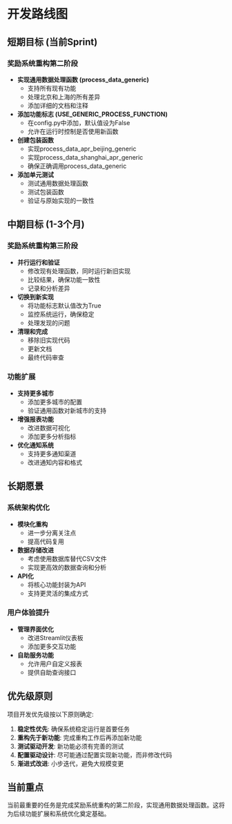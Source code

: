 # 开发路线图

## 短期目标 (当前Sprint)

### 奖励系统重构第二阶段
- **实现通用数据处理函数 (process_data_generic)**
  - 支持所有现有功能
  - 处理北京和上海的所有差异
  - 添加详细的文档和注释
- **添加功能标志 (USE_GENERIC_PROCESS_FUNCTION)**
  - 在config.py中添加，默认值设为False
  - 允许在运行时控制是否使用新函数
- **创建包装函数**
  - 实现process_data_apr_beijing_generic
  - 实现process_data_shanghai_apr_generic
  - 确保正确调用process_data_generic
- **添加单元测试**
  - 测试通用数据处理函数
  - 测试包装函数
  - 验证与原始实现的一致性

## 中期目标 (1-3个月)

### 奖励系统重构第三阶段
- **并行运行和验证**
  - 修改现有处理函数，同时运行新旧实现
  - 比较结果，确保功能一致性
  - 记录和分析差异
- **切换到新实现**
  - 将功能标志默认值改为True
  - 监控系统运行，确保稳定
  - 处理发现的问题
- **清理和完成**
  - 移除旧实现代码
  - 更新文档
  - 最终代码审查

### 功能扩展
- **支持更多城市**
  - 添加更多城市的配置
  - 验证通用函数对新城市的支持
- **增强报表功能**
  - 改进数据可视化
  - 添加更多分析指标
- **优化通知系统**
  - 支持更多通知渠道
  - 改进通知内容和格式

## 长期愿景

### 系统架构优化
- **模块化重构**
  - 进一步分离关注点
  - 提高代码复用
- **数据存储改进**
  - 考虑使用数据库替代CSV文件
  - 实现更高效的数据查询和分析
- **API化**
  - 将核心功能封装为API
  - 支持更灵活的集成方式

### 用户体验提升
- **管理界面优化**
  - 改进Streamlit仪表板
  - 添加更多交互功能
- **自助服务功能**
  - 允许用户自定义报表
  - 提供自助查询接口

## 优先级原则

项目开发优先级按以下原则确定:

1. **稳定性优先**: 确保系统稳定运行是首要任务
2. **重构先于新功能**: 完成重构工作后再添加新功能
3. **测试驱动开发**: 新功能必须有完善的测试
4. **配置驱动设计**: 尽可能通过配置实现新功能，而非修改代码
5. **渐进式改进**: 小步迭代，避免大规模变更

## 当前重点

当前最重要的任务是完成奖励系统重构的第二阶段，实现通用数据处理函数。这将为后续功能扩展和系统优化奠定基础。
